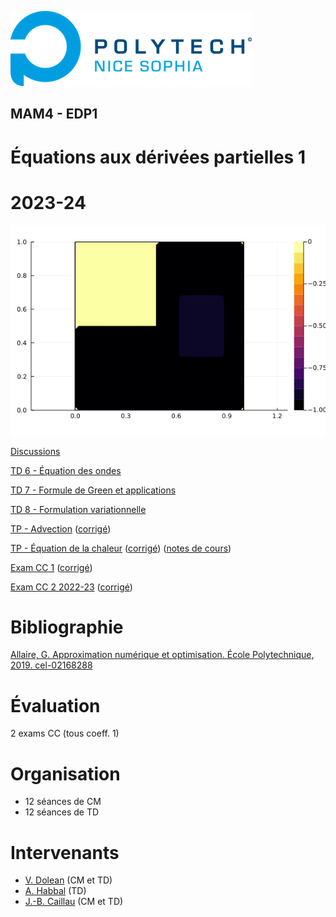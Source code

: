 ![PNS](logo-pns.png)
## MAM4 - EDP1
# Équations aux dérivées partielles 1
# 2023-24

![](heat.gif)

[Discussions](https://github.com/pns-mam/edp1/discussions/1)

[TD 6 - Équation des ondes](td6/td6.pdf)

[TD 7 - Formule de Green et applications](td7/td7.pdf)

[TD 8 - Formulation variationnelle](td8/td8.pdf)

[TP - Advection](advection/advection.ipynb)
([corrigé](advection/advection-corr.ipynb))

[TP - Équation de la chaleur](heat/heat.ipynb)
([corrigé](heat/heat-corr.ipynb))
([notes de cours](heat/heat.pdf))

[Exam CC 1](exam-cc1/exam-cc1.pdf)
([corrigé](exam-cc1/exam-cc1-corr.pdf))

[Exam CC 2 2022-23](exam-cc2-old/exam-cc1.pdf)
([corrigé](exam-cc2-old/exam-cc1-corr.pdf))

# Bibliographie
[Allaire, G. Approximation numérique et optimisation. École Polytechnique, 2019. cel-02168288](https://hal.science/cel-02168288/document)

# Évaluation
2 exams CC (tous coeff. 1)

# Organisation
- 12 séances de CM
- 12 séances de TD

# Intervenants
- [V. Dolean](mailto:victorita.dolean@univ-cotedazur.fr) (CM et TD)
- [A. Habbal](mailto:abderrahmane.habbal@univ-cotedazur.fr) (TD)
- [J.-B. Caillau](mailto:jean-baptiste.caillau@univ-cotedazur.fr) (CM et TD)
